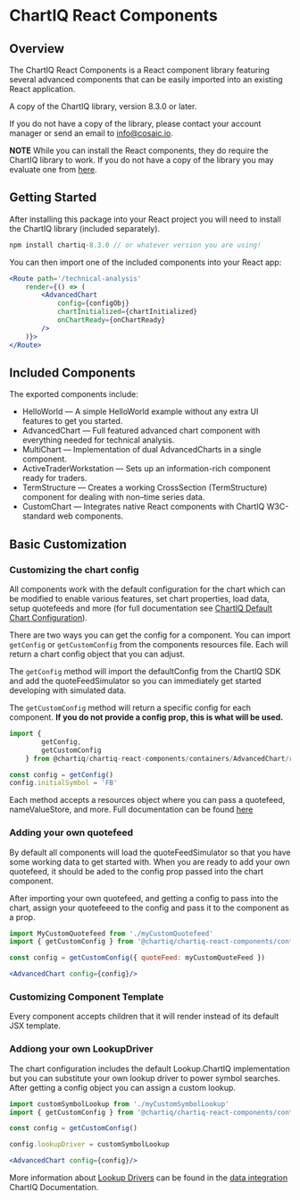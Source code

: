 # ChartIQ React Components

## Overview

The ChartIQ React Components is a React component library featuring several advanced components that can be easily imported into an existing React application.

A copy of the ChartIQ library, version 8.3.0 or later.

If you do not have a copy of the library, please contact your account manager or send an email to <info@cosaic.io>.

**NOTE** While you can install the React components, they do require the ChartIQ library to work. If you do not have a copy of the library you may evaluate one from [here](https://cosaic.io/chartiq-sdk-library-download/).

## Getting Started

After installing this package into your React project you will need to install the ChartIQ library (included separately).

```js
npm install chartiq-8.3.0 // or whatever version you are using!
```

You can then import one of the included components into your React app:

```jsx
<Route path='/technical-analysis'
	render={() => (
		<AdvancedChart
			config={configObj}
			chartInitialized={chartInitialized}
			onChartReady={onChartReady}
		/>
	)}>
</Route>
```

## Included Components

The exported components include:

- HelloWorld &mdash; A simple HelloWorld example without any extra UI features to get you started.
- AdvancedChart &mdash; Full featured advanced chart component with everything needed for technical analysis.
- MultiChart &mdash; Implementation of dual AdvancedCharts in a single component.
- ActiveTraderWorkstation &mdash; Sets up an information-rich component ready for traders.
- TermStructure &mdash; Creates a working CrossSection (TermStructure) component for dealing with non&ndash;time series data.
- CustomChart &mdash; Integrates native React components with ChartIQ W3C-standard web components.

## Basic Customization

### Customizing the chart config

All components work with the default configuration for the chart which can be modified to enable various features, set chart properties, load data, setup quotefeeds and more (for full documentation see [ChartIQ Default Chart Configuration](https://documentation.chartiq.com/tutorial-Chart%20Configuration.html)).

There are two ways you can get the config for a component. You can import `getConfig` or `getCustomConfig` from the components resources file. Each will return a chart config object that you can adjust.

The `getConfig` method will import the defaultConfig from the ChartIQ SDK and add the quoteFeedSimulator so you can immediately get started developing with simulated data.

The `getCustomConfig` method will return a specific config for each component. **If you do not provide a config prop, this is what will be used.**

```js
import {
		getConfig,
		getCustomConfig
	} from @chartiq/chartiq-react-components/containers/AdvancedChart/resources

const config = getConfig()
config.initialSymbol = 'FB'
```

Each method accepts a resources object where you can pass a quotefeed, nameValueStore, and more. Full documentation can be found [here](https://documentation.chartiq.com/tutorial-Chart%20Configuration.html)

### Adding your own quotefeed

By default all components will load the quoteFeedSimulator so that you have some working data to get started with. When you are ready to add your own quotefeed, it should be aded to the config prop passed into the chart component.

After importing your own quotefeed, and getting a config to pass into the chart, assign your quotefeeed to the config and  pass it to the component as a prop.

```jsx
import MyCustomQuotefeed from './myCustomQuotefeed'
import { getCustomConfig } from '@chartiq/chartiq-react-components/containers/AdvancedChart/resources'

const config = getCustomConfig({ quoteFeed: myCustomQuoteFeed })

<AdvancedChart config={config}/>
```

### Customizing Component Template

Every component accepts children that it will render instead of its default JSX template. 
### Addiong your own LookupDriver

The chart configuration includes the default Lookup.ChartIQ implementation but you can substitute your own lookup driver to power symbol searches. After getting a config object you can assign a custom lookup.

```jsx
import customSymbolLookup from './myCustomSymbolLookup'
import { getCustomConfig } from '@chartiq/chartiq-react-components/containers/AdvancedChart/resources'

const config = getCustomConfig()

config.lookupDriver = customSymbolLookup

<AdvancedChart config={config}/>
```

More information about [Lookup Drivers](https://documentation.chartiq.com/CIQ.ChartEngine.Driver.Lookup.html) can be found in the [data integration](https://documentation.chartiq.com/tutorial-DataIntegrationQuoteFeeds.html#main) ChartIQ Documentation.
